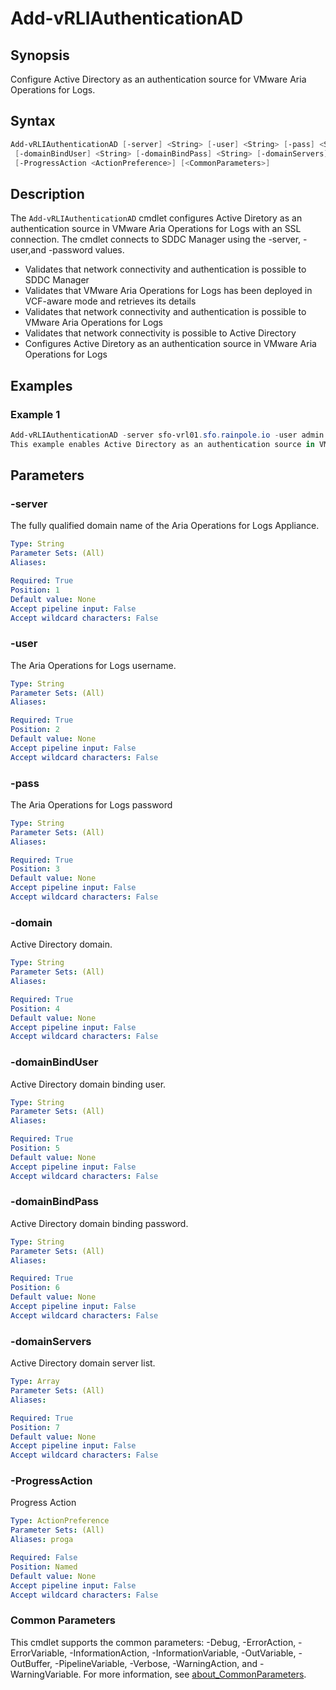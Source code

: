 # Add-vRLIAuthenticationAD

## Synopsis

Configure Active Directory as an authentication source for VMware Aria Operations for Logs.

## Syntax

```powershell
Add-vRLIAuthenticationAD [-server] <String> [-user] <String> [-pass] <String> [-domain] <String>
 [-domainBindUser] <String> [-domainBindPass] <String> [-domainServers] <Array>
 [-ProgressAction <ActionPreference>] [<CommonParameters>]
```

## Description

The `Add-vRLIAuthenticationAD` cmdlet configures Active Diretory as an authentication source in VMware Aria
Operations for Logs with an SSL connection.
The cmdlet connects to SDDC Manager using the -server, -user,and
-password values.

- Validates that network connectivity and authentication is possible to SDDC Manager
- Validates that VMware Aria Operations for Logs has been deployed in VCF-aware mode and retrieves its details
- Validates that network connectivity and authentication is possible to VMware Aria Operations for Logs
- Validates that network connectivity is possible to Active Directory
- Configures Active Diretory as an authentication source in VMware Aria Operations for Logs

## Examples

### Example 1

```powershell
Add-vRLIAuthenticationAD -server sfo-vrl01.sfo.rainpole.io -user admin -pass VMw@re1! -domain sfo.rainpole.io -domainBindUser svc-vsphere-ad -domainBindPass VMw@re1! -domainServers sfo-ad01.sfo.rainpole.io
This example enables Active Directory as an authentication source in VMware Aria Operations for Logs.
```

## Parameters

### -server

The fully qualified domain name of the Aria Operations for Logs Appliance.

```yaml
Type: String
Parameter Sets: (All)
Aliases:

Required: True
Position: 1
Default value: None
Accept pipeline input: False
Accept wildcard characters: False
```

### -user

The Aria Operations for Logs username.

```yaml
Type: String
Parameter Sets: (All)
Aliases:

Required: True
Position: 2
Default value: None
Accept pipeline input: False
Accept wildcard characters: False
```

### -pass

The Aria Operations for Logs password

```yaml
Type: String
Parameter Sets: (All)
Aliases:

Required: True
Position: 3
Default value: None
Accept pipeline input: False
Accept wildcard characters: False
```

### -domain

Active Directory domain.

```yaml
Type: String
Parameter Sets: (All)
Aliases:

Required: True
Position: 4
Default value: None
Accept pipeline input: False
Accept wildcard characters: False
```

### -domainBindUser

Active Directory domain binding user.

```yaml
Type: String
Parameter Sets: (All)
Aliases:

Required: True
Position: 5
Default value: None
Accept pipeline input: False
Accept wildcard characters: False
```

### -domainBindPass

Active Directory domain binding password.

```yaml
Type: String
Parameter Sets: (All)
Aliases:

Required: True
Position: 6
Default value: None
Accept pipeline input: False
Accept wildcard characters: False
```

### -domainServers

Active Directory domain server list.

```yaml
Type: Array
Parameter Sets: (All)
Aliases:

Required: True
Position: 7
Default value: None
Accept pipeline input: False
Accept wildcard characters: False
```

### -ProgressAction

Progress Action

```yaml
Type: ActionPreference
Parameter Sets: (All)
Aliases: proga

Required: False
Position: Named
Default value: None
Accept pipeline input: False
Accept wildcard characters: False
```

### Common Parameters

This cmdlet supports the common parameters: -Debug, -ErrorAction, -ErrorVariable, -InformationAction, -InformationVariable, -OutVariable, -OutBuffer, -PipelineVariable, -Verbose, -WarningAction, and -WarningVariable. For more information, see [about_CommonParameters](http://go.microsoft.com/fwlink/?LinkID=113216).
